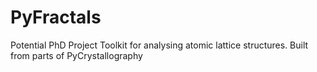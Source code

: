 # PyFractals
Potential PhD Project Toolkit for analysing atomic lattice structures. Built from parts of PyCrystallography
